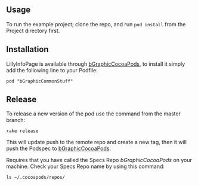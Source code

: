 ## Usage

To run the example project; clone the repo, and run `pod install` from the Project directory first.

## Installation

LillyInfoPage is available through [bGraphicCocoaPods](https://github.com/bGraphic/bgraphic-cocoa-pods), to install
it simply add the following line to your Podfile:

    pod "bGraphicCommonStuff"

## Release

To release a new version of the pod use the command from the master branch:

    rake release
    
This will update push to the remote repo and create a new tag, then it will push the Podspec to [bGraphicCocoaPods](https://github.com/bGraphic/bgraphic-cocoa-pods). 

Requires that you have called the Specs Repo *bGraphicCocoaPods* on your machine. Check your Specs Repo name by using this command:

    ls ~/.cocoapods/repos/